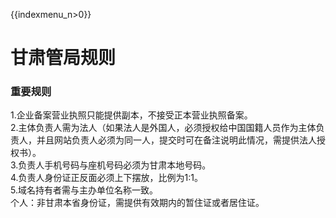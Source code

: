 {{indexmenu_n>0}}

# 甘肃管局规则

### 重要规则

1.企业备案营业执照只能提供副本，不接受正本营业执照备案。  
2.主体负责人需为法人（如果法人是外国人，必须授权给中国国籍人员作为主体负责人，并且网站负责人必须为同一人，提交时可在备注说明此情况，需提供法人授权书）。  
3.负责人手机号码与座机号码必须为甘肃本地号码。  
4.负责人身份证正反面必须上下摆放，比例为1:1。  
5.域名持有者需与主办单位名称一致。  
个人：非甘肃本省身份证，需提供有效期内的暂住证或者居住证。
